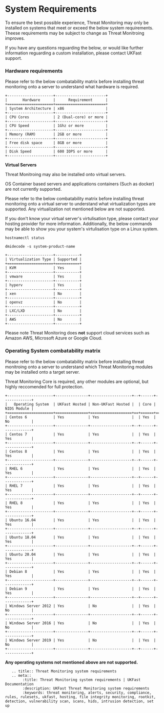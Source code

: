 # System Requirements

To ensure the best possible experience, Threat Monitoring may only be installed on systems that meet or exceed the below system requirements. Theese requirements may be subject to change as Threat Monitroing improves.

If you have any questions reguarding the below, or would like further information reguarding a custom installation, please contact UKFast support.

### Hardware requirements

Please refer to the below combatability matrix before installing threat monitoring onto a server to understand what hardware is required.

```eval_rst
+---------------------+-----------------------+
|       Hardware      |      Requirement      |
+=====================+=======================+
| System Architecture | x86                   |
+---------------------+-----------------------+
| CPU Cores           | 2 (Dual-core) or more |
+---------------------+-----------------------+
| CPU Speed           | 1Ghz or more          |
+---------------------+-----------------------+
| Memory (RAM)        | 2GB or more           |
+---------------------+-----------------------+
| Free disk space     | 8GB or more           |
+---------------------+-----------------------+
| Disk Speed          | 600 IOPS or more      |
+---------------------+-----------------------+
```

**Virtual Servers**

Threat Monitroing may also be installed onto virtual servers. 

OS Container based servers and applications containers (Such as docker) are not currently supported. 

Please refer to the below combatability matrix before installing threat monitoring onto a virtual server to understand what virtualization types are supported. Any virtualization not mentioned below are not supported.

If you don't know your virtual server's virtulisation type, please contact your hosting provider for more information. Additionally, the below commands may be able to show you your system's virtulisation type on a Linux system.

`hostnamectl status`

`dmidecode -s system-product-name`

```eval_rst
+---------------------+-----------+
| Virtualization Type | Supported |
+=====================+===========+
| KVM                 | Yes       |
+---------------------+-----------+
| vmware              | Yes       |
+---------------------+-----------+
| hyperv              | Yes       |
+---------------------+-----------+
| xen                 | No        |
+---------------------+-----------+
| openvz              | No        |
+---------------------+-----------+
| LXC/LXD             | No        |
+---------------------+-----------+
| AWS                 | No        |
+---------------------+-----------+
```

Please note Threat Monitoring does **not** support cloud services such as Amazon AWS, Microsoft Azure or Google Cloud.

### Operating System combatability matrix

Please refer to the below combatability matrix before installing threat monitroing onto a server to understand which Threat Monitoring modules may be installed onto a target server. 

Threat Monitoring Core is required, any other modules are optional, but highly reccomended for full protection.

```eval_rst
+---------------------+---------------+-------------------+--+------+-------------+
|   Operating System  | UKFast Hosted | Non-UKFast Hosted |  | Core | NIDS Module |
+=====================+===============+===================+==+======+=============+
| Centos 6            | Yes           | Yes               |  | Yes  | No          |
+---------------------+---------------+-------------------+--+------+-------------+
| Centos 7            | Yes           | Yes               |  | Yes  | Yes         |
+---------------------+---------------+-------------------+--+------+-------------+
| Centos 8            | Yes           | Yes               |  | Yes  | Yes         |
+---------------------+---------------+-------------------+--+------+-------------+
| RHEL 6              | Yes           | Yes               |  | Yes  | Yes         |
+---------------------+---------------+-------------------+--+------+-------------+
| RHEL 7              | Yes           | Yes               |  | Yes  | Yes         |
+---------------------+---------------+-------------------+--+------+-------------+
| RHEL 8              | Yes           | Yes               |  | Yes  | Yes         |
+---------------------+---------------+-------------------+--+------+-------------+
| Ubuntu 16.04        | Yes           | Yes               |  | Yes  | Yes         |
+---------------------+---------------+-------------------+--+------+-------------+
| Ubuntu 18.04        | Yes           | Yes               |  | Yes  | Yes         |
+---------------------+---------------+-------------------+--+------+-------------+
| Ubuntu 20.04        | Yes           | Yes               |  | Yes  | Yes         |
+---------------------+---------------+-------------------+--+------+-------------+
| Debian 8            | Yes           | Yes               |  | Yes  | Yes         |
+---------------------+---------------+-------------------+--+------+-------------+
| Debian 9            | Yes           | Yes               |  | Yes  | Yes         |
+---------------------+---------------+-------------------+--+------+-------------+
| Windows Server 2012 | Yes           | No                |  | Yes  | No          |
+---------------------+---------------+-------------------+--+------+-------------+
| Windows Server 2016 | Yes           | No                |  | Yes  | No          |
+---------------------+---------------+-------------------+--+------+-------------+
| Windows Server 2019 | Yes           | No                |  | Yes  | No          |
+---------------------+---------------+-------------------+--+------+-------------+
```

**Any operating systems not mentioned above are not supported.**


```eval_rst
   .. title:: Threat Monitoring system requirements
   .. meta::
        :title: Threat Monitoring system requirements | UKFast Documentation
        :description: UKFast Threat Monitoring system requirements
        :keywords: threat monitoring, alerts, security, compliance, rules, rulesets, ukfast, hosting, file integrity monitoring, rootkit, detection, vulnerability scan, scans, hids, intrusion detection, set up

